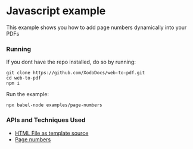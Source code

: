 # Javascript example 
This example shows you how to add page numbers dynamically into your PDFs

### Running

If you dont have the repo installed, do so by running:
```
git clone https://github.com/XodoDocs/web-to-pdf.git
cd web-to-pdf
npm i
```

Run the example:
```
npx babel-node examples/page-numbers
```

### APIs and Techniques Used
- [HTML File as template source](../../documentation/api.md#html-file)
- [Page numbers](../../documentation/creating-pages.md#page-numbers)